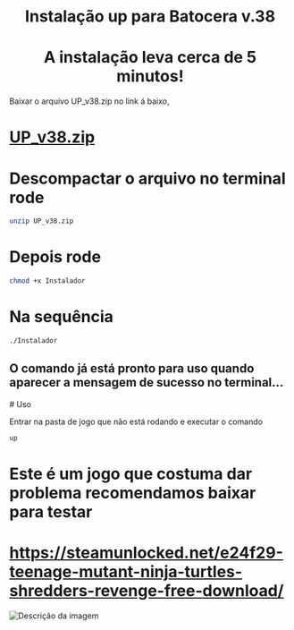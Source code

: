 <center><h1>Instalação up para Batocera v.38</h1></center>





<center><h1>A instalação leva cerca de 5 minutos!</h1></center>

Baixar o arquivo UP_v38.zip no link á baixo, 

# [UP_v38.zip](https://drive.google.com/file/d/1JlkstFHbEhH49sxoJMvUrfbfmc-iUiNP/view?usp=sharing)


# Descompactar o arquivo no terminal rode 

```bash
unzip UP_v38.zip
```

# Depois rode 
```bash
chmod +x Instalador 
```

# Na sequência 
```bash
./Instalador
```
<h2>O comando já está pronto para uso quando aparecer a mensagem de sucesso no terminal...</h2>
# Uso

Entrar na pasta de jogo que não está rodando e executar o comando 

```bash
up

```
# Este é um jogo que costuma dar problema recomendamos baixar para testar 

# https://steamunlocked.net/e24f29-teenage-mutant-ninja-turtles-shredders-revenge-free-download/
![Descrição da imagem](https://steamunlocked.net/wp-content/uploads/2022/06/Teenage-Mutant-Ninja-Turtles-Shredders-Revenge-Free-Download.png)

